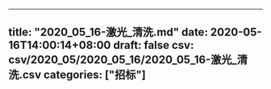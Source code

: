 
---
title: "2020_05_16-激光_清洗.md"
date: 2020-05-16T14:00:14+08:00
draft: false
csv: csv/2020_05/2020_05_16/2020_05_16-激光_清洗.csv
categories: ["招标"]
---

